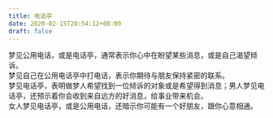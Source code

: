 ```yaml
---
title: 电话亭
date: 2020-02-15T20:54:12+08:00
draft: false
---
```


梦见公用电话，或是电话亭，通常表示你心中在盼望某些消息，或是自己渴望倾诉。<br>
梦见自己在公用电话亭中打电话，表示你期待与朋友保持紧密的联系。<br>
梦见电话亭，表明做梦人希望找到一位倾诉的对象或是希望得到消息；男人梦见电话亭，还预示着你会收到来自远方的好消息，给事业带来机会。<br>
女人梦见电话亭，或是公用电话，还暗示你可能有一个好朋友，跟你心意相通。<br>
